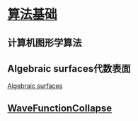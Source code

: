 # [算法基础](https://github.com/all-in-one-houdini/Houdini_Algorithmic/blob/main/Algorithmic_Base.md)

## 计算机图形学算法

## Algebraic surfaces代数表面
[Algebraic surfaces](https://www.singsurf.org/djep/GWTASurf.php)

##  [WaveFunctionCollapse](https://github.com/all-in-one-houdini/Houdini_Algorithmic/blob/main/Algorithmic_Base/WaveFunctionCollapse.md)
